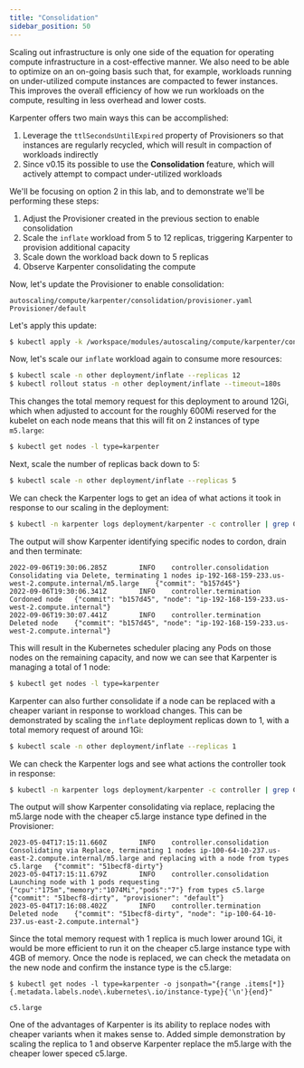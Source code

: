 ```yaml
---
title: "Consolidation"
sidebar_position: 50
---
```


Scaling out infrastructure is only one side of the equation for operating compute infrastructure in a cost-effective manner. We also need to be able to optimize on an on-going basis such that, for example, workloads running on under-utilized compute instances are compacted to fewer instances. This improves the overall efficiency of how we run workloads on the compute, resulting in less overhead and lower costs.

Karpenter offers two main ways this can be accomplished:

1. Leverage the `ttlSecondsUntilExpired` property of Provisioners so that instances are regularly recycled, which will result in compaction of workloads indirectly
2. Since v0.15 its possible to use the **Consolidation** feature, which will actively attempt to compact under-utilized workloads

We'll be focusing on option 2 in this lab, and to demonstrate we'll be performing these steps:

1. Adjust the Provisioner created in the previous section to enable consolidation
2. Scale the `inflate` workload from 5 to 12 replicas, triggering Karpenter to provision additional capacity
3. Scale down the workload back down to 5 replicas
4. Observe Karpenter consolidating the compute

Now, let's update the Provisioner to enable consolidation:

```kustomization
autoscaling/compute/karpenter/consolidation/provisioner.yaml
Provisioner/default
```

Let's apply this update:

```bash
$ kubectl apply -k /workspace/modules/autoscaling/compute/karpenter/consolidation
```

Now, let's scale our `inflate` workload again to consume more resources:

```bash
$ kubectl scale -n other deployment/inflate --replicas 12
$ kubectl rollout status -n other deployment/inflate --timeout=180s
```

This changes the total memory request for this deployment to around 12Gi, which when adjusted to account for the roughly 600Mi reserved for the kubelet on each node means that this will fit on 2 instances of type `m5.large`:

```bash
$ kubectl get nodes -l type=karpenter
```

Next, scale the number of replicas back down to 5:

```bash
$ kubectl scale -n other deployment/inflate --replicas 5
```

We can check the Karpenter logs to get an idea of what actions it took in response to our scaling in the deployment:

```bash test=false
$ kubectl -n karpenter logs deployment/karpenter -c controller | grep Consolidating -A 2
```

The output will show Karpenter identifying specific nodes to cordon, drain and then terminate:

```
2022-09-06T19:30:06.285Z        INFO    controller.consolidation        Consolidating via Delete, terminating 1 nodes ip-192-168-159-233.us-west-2.compute.internal/m5.large    {"commit": "b157d45"}
2022-09-06T19:30:06.341Z        INFO    controller.termination  Cordoned node   {"commit": "b157d45", "node": "ip-192-168-159-233.us-west-2.compute.internal"}
2022-09-06T19:30:07.441Z        INFO    controller.termination  Deleted node    {"commit": "b157d45", "node": "ip-192-168-159-233.us-west-2.compute.internal"}
```

This will result in the Kubernetes scheduler placing any Pods on those nodes on the remaining capacity, and now we can see that Karpenter is managing a total of 1 node:

```bash
$ kubectl get nodes -l type=karpenter
```

Karpenter can also further consolidate if a node can be replaced with a cheaper variant in response to workload changes. This can be demonstrated by scaling the `inflate` deployment replicas down to 1, with a total memory request of around 1Gi:

```bash
$ kubectl scale -n other deployment/inflate --replicas 1
```

We can check the Karpenter logs and see what actions the controller took in response: 

```bash test=false
$ kubectl -n karpenter logs deployment/karpenter -c controller | grep Consolidating -A 2
```

The output will show Karpenter consolidating via replace, replacing the m5.large node with the cheaper c5.large instance type defined in the Provisioner:

```
2023-05-04T17:15:11.660Z        INFO    controller.consolidation        Consolidating via Replace, terminating 1 nodes ip-100-64-10-237.us-east-2.compute.internal/m5.large and replacing with a node from types c5.large   {"commit": "51becf8-dirty"}
2023-05-04T17:15:11.679Z        INFO    controller.consolidation        Launching node with 1 pods requesting {"cpu":"175m","memory":"1074Mi","pods":"7"} from types c5.large       {"commit": "51becf8-dirty", "provisioner": "default"}
2023-05-04T17:16:08.402Z        INFO    controller.termination  Deleted node    {"commit": "51becf8-dirty", "node": "ip-100-64-10-237.us-east-2.compute.internal"}
```

Since the total memory request with 1 replica is much lower around 1Gi, it would be more efficient to run it on the cheaper c5.large instance type with 4GB of memory. Once the node is replaced, we can check the metadata on the new node and confirm the instance type is the c5.large: 

```
$ kubectl get nodes -l type=karpenter -o jsonpath="{range .items[*]}{.metadata.labels.node\.kubernetes\.io/instance-type}{'\n'}{end}"
```

```
c5.large
```

One of the advantages of Karpenter is its ability to replace nodes with cheaper variants when it makes sense to. Added simple demonstration by scaling the replica to 1 and observe Karpenter replace the m5.large with the cheaper lower speced c5.large.
